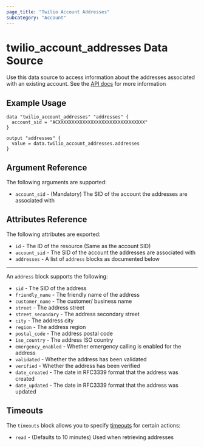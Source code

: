 ```yaml
---
page_title: "Twilio Account Addresses"
subcategory: "Account"
---
```


# twilio_account_addresses Data Source

Use this data source to access information about the addresses associated with an existing account. See the [API docs](https://www.twilio.com/docs/usage/api/address) for more information

## Example Usage

```hcl
data "twilio_account_addresses" "addresses" {
  account_sid = "ACXXXXXXXXXXXXXXXXXXXXXXXXXXXXXXXX"
}

output "addresses" {
  value = data.twilio_account_addresses.addresses
}
```

## Argument Reference

The following arguments are supported:

- `account_sid` - (Mandatory) The SID of the account the addresses are associated with

## Attributes Reference

The following attributes are exported:

- `id` - The ID of the resource (Same as the account SID)
- `account_sid` - The SID of the account the addresses are associated with
- `addresses` - A list of `address` blocks as documented below

---

An `address` block supports the following:

- `sid` - The SID of the address
- `friendly_name` - The friendly name of the address
- `customer_name` - The customer/ business name
- `street` - The address street
- `street_secondary` - The address secondary street
- `city` - The address city
- `region` - The address region
- `postal_code` - The address postal code
- `iso_country` - The address ISO country
- `emergency_enabled` - Whether emergency calling is enabled for the address
- `validated` - Whether the address has been validated
- `verified` - Whether the address has been verified
- `date_created` - The date in RFC3339 format that the address was created
- `date_updated` - The date in RFC3339 format that the address was updated

## Timeouts

The `timeouts` block allows you to specify [timeouts](https://www.terraform.io/docs/configuration/resources.html#timeouts) for certain actions:

- `read` - (Defaults to 10 minutes) Used when retrieving addresses
